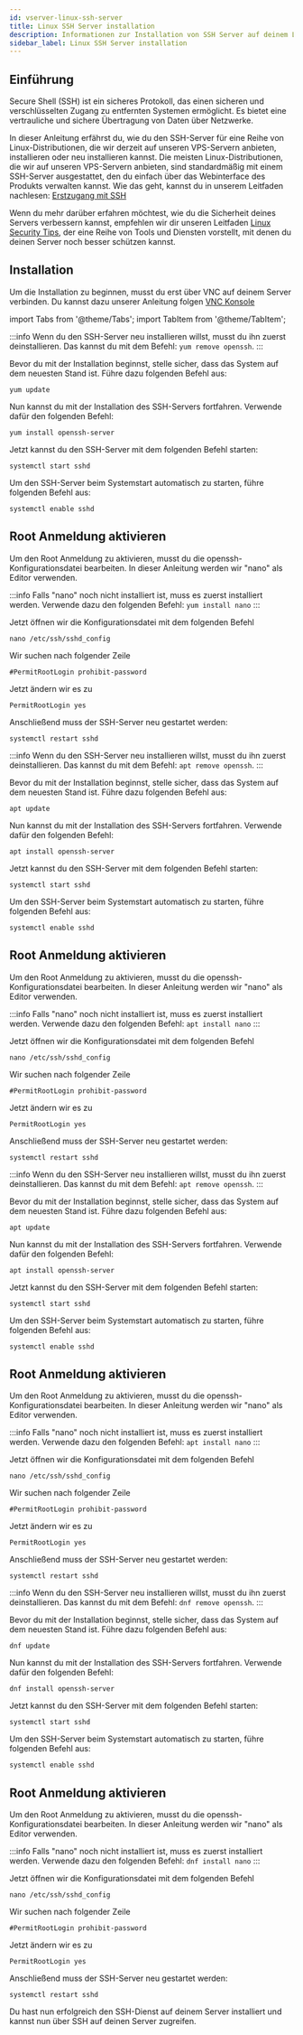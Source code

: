 ```yaml
---
id: vserver-linux-ssh-server
title: Linux SSH Server installation
description: Informationen zur Installation von SSH Server auf deinem Linx VPS von ZAP-Hosting - ZAP-Hosting.com Dokumentation
sidebar_label: Linux SSH Server installation
---
```


## Einführung

Secure Shell (SSH) ist ein sicheres Protokoll, das einen sicheren und verschlüsselten Zugang zu entfernten Systemen ermöglicht. Es bietet eine vertrauliche und sichere Übertragung von Daten über Netzwerke.

In dieser Anleitung erfährst du, wie du den SSH-Server für eine Reihe von Linux-Distributionen, die wir derzeit auf unseren VPS-Servern anbieten, installieren oder neu installieren kannst. Die meisten Linux-Distributionen, die wir auf unseren VPS-Servern anbieten, sind standardmäßig mit einem SSH-Server ausgestattet, den du einfach über das Webinterface des Produkts verwalten kannst. Wie das geht, kannst du in unserem Leitfaden nachlesen: [Erstzugang mit SSH](vserver-linux-ssh.md)

Wenn du mehr darüber erfahren möchtest, wie du die Sicherheit deines Servers verbessern kannst, empfehlen wir dir unseren Leitfaden [Linux Security Tips](vserver-linux-security-tips.md), der eine Reihe von Tools und Diensten vorstellt, mit denen du deinen Server noch besser schützen kannst.

## Installation

Um die Installation zu beginnen, musst du erst über VNC auf deinem Server verbinden. Du kannst dazu unserer Anleitung folgen [VNC Konsole](https://zap-hosting.com/guides/de/docs/vserver-vnc/)

import Tabs from '@theme/Tabs';
import TabItem from '@theme/TabItem';

<Tabs>
<TabItem value="CentOS" label="CentOS" default>

:::info
Wenn du den SSH-Server neu installieren willst, musst du ihn zuerst deinstallieren. Das kannst du mit dem Befehl: `yum remove openssh`.
:::

Bevor du mit der Installation beginnst, stelle sicher, dass das System auf dem neuesten Stand ist. Führe dazu folgenden Befehl aus:

```
yum update
```

Nun kannst du mit der Installation des SSH-Servers fortfahren. Verwende dafür den folgenden Befehl:

```
yum install openssh-server
```

Jetzt kannst du den SSH-Server mit dem folgenden Befehl starten:

```
systemctl start sshd
```

Um den SSH-Server beim Systemstart automatisch zu starten, führe folgenden Befehl aus:

```
systemctl enable sshd
```

## Root Anmeldung aktivieren

Um den Root Anmeldung zu aktivieren, musst du die openssh-Konfigurationsdatei bearbeiten. In dieser Anleitung werden wir "nano" als Editor verwenden.

:::info
Falls "nano" noch nicht installiert ist, muss es zuerst installiert werden. Verwende dazu den folgenden Befehl: `yum install nano`
:::

Jetzt öffnen wir die Konfigurationsdatei mit dem folgenden Befehl

```
nano /etc/ssh/sshd_config 
```

Wir suchen nach folgender Zeile

```
#PermitRootLogin prohibit-password
```

Jetzt ändern wir es zu

```
PermitRootLogin yes
```

Anschließend muss der SSH-Server neu gestartet werden:

```
systemctl restart sshd
```
</TabItem>

<TabItem value="Debian" label="Debian">

:::info
Wenn du den SSH-Server neu installieren willst, musst du ihn zuerst deinstallieren. Das kannst du mit dem Befehl: `apt remove openssh`.
:::

Bevor du mit der Installation beginnst, stelle sicher, dass das System auf dem neuesten Stand ist. Führe dazu folgenden Befehl aus:

```
apt update
```

Nun kannst du mit der Installation des SSH-Servers fortfahren. Verwende dafür den folgenden Befehl:

```
apt install openssh-server
```

Jetzt kannst du den SSH-Server mit dem folgenden Befehl starten:

```
systemctl start sshd
```

Um den SSH-Server beim Systemstart automatisch zu starten, führe folgenden Befehl aus:

```
systemctl enable sshd
```

## Root Anmeldung aktivieren

Um den Root Anmeldung zu aktivieren, musst du die openssh-Konfigurationsdatei bearbeiten. In dieser Anleitung werden wir "nano" als Editor verwenden.

:::info
Falls "nano" noch nicht installiert ist, muss es zuerst installiert werden. Verwende dazu den folgenden Befehl: `apt install nano`
:::

Jetzt öffnen wir die Konfigurationsdatei mit dem folgenden Befehl

```
nano /etc/ssh/sshd_config 
```

Wir suchen nach folgender Zeile

```
#PermitRootLogin prohibit-password
```

Jetzt ändern wir es zu

```
PermitRootLogin yes
```

Anschließend muss der SSH-Server neu gestartet werden:

```
systemctl restart sshd
```
</TabItem>

<TabItem value="Ubuntu" label="Ubuntu">

:::info
Wenn du den SSH-Server neu installieren willst, musst du ihn zuerst deinstallieren. Das kannst du mit dem Befehl: `apt remove openssh`.
:::

Bevor du mit der Installation beginnst, stelle sicher, dass das System auf dem neuesten Stand ist. Führe dazu folgenden Befehl aus:

```
apt update
```

Nun kannst du mit der Installation des SSH-Servers fortfahren. Verwende dafür den folgenden Befehl:

```
apt install openssh-server
```

Jetzt kannst du den SSH-Server mit dem folgenden Befehl starten:

```
systemctl start sshd
```

Um den SSH-Server beim Systemstart automatisch zu starten, führe folgenden Befehl aus:

```
systemctl enable sshd
```

## Root Anmeldung aktivieren

Um den Root Anmeldung zu aktivieren, musst du die openssh-Konfigurationsdatei bearbeiten. In dieser Anleitung werden wir "nano" als Editor verwenden.

:::info
Falls "nano" noch nicht installiert ist, muss es zuerst installiert werden. Verwende dazu den folgenden Befehl: `apt install nano`
:::

Jetzt öffnen wir die Konfigurationsdatei mit dem folgenden Befehl

```
nano /etc/ssh/sshd_config 
```

Wir suchen nach folgender Zeile

```
#PermitRootLogin prohibit-password
```

Jetzt ändern wir es zu

```
PermitRootLogin yes
```

Anschließend muss der SSH-Server neu gestartet werden:

```
systemctl restart sshd
```
</TabItem>

<TabItem value="Fedora" label="Fedora">

:::info
Wenn du den SSH-Server neu installieren willst, musst du ihn zuerst deinstallieren. Das kannst du mit dem Befehl: `dnf remove openssh`.
:::

Bevor du mit der Installation beginnst, stelle sicher, dass das System auf dem neuesten Stand ist. Führe dazu folgenden Befehl aus:

```
dnf update
```

Nun kannst du mit der Installation des SSH-Servers fortfahren. Verwende dafür den folgenden Befehl:

```
dnf install openssh-server
```

Jetzt kannst du den SSH-Server mit dem folgenden Befehl starten:

```
systemctl start sshd
```

Um den SSH-Server beim Systemstart automatisch zu starten, führe folgenden Befehl aus:

```
systemctl enable sshd
```

## Root Anmeldung aktivieren

Um den Root Anmeldung zu aktivieren, musst du die openssh-Konfigurationsdatei bearbeiten. In dieser Anleitung werden wir "nano" als Editor verwenden.

:::info
Falls "nano" noch nicht installiert ist, muss es zuerst installiert werden. Verwende dazu den folgenden Befehl: `dnf install nano`
:::

Jetzt öffnen wir die Konfigurationsdatei mit dem folgenden Befehl

```
nano /etc/ssh/sshd_config 
```

Wir suchen nach folgender Zeile

```
#PermitRootLogin prohibit-password
```

Jetzt ändern wir es zu

```
PermitRootLogin yes
```

Anschließend muss der SSH-Server neu gestartet werden:

```
systemctl restart sshd
```
</TabItem>
</Tabs>

Du hast nun erfolgreich den SSH-Dienst auf deinem Server installiert und kannst nun über SSH auf deinen Server zugreifen.